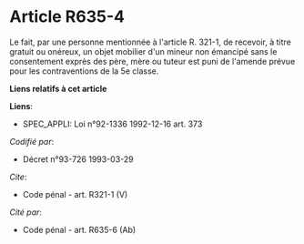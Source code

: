 # Article R635-4

Le fait, par une personne mentionnée à l'article R. 321-1, de recevoir, à titre gratuit ou onéreux, un objet mobilier d'un
mineur non émancipé sans le consentement exprès des père, mère ou tuteur est puni de l'amende prévue pour les contraventions
de la 5e classe.

**Liens relatifs à cet article**

**Liens**:

  - SPEC_APPLI: Loi n°92-1336 1992-12-16 art. 373

_Codifié par_:

  - Décret n°93-726 1993-03-29

_Cite_:

  - Code pénal - art. R321-1 (V)

_Cité par_:

  - Code pénal - art. R635-6 (Ab)
